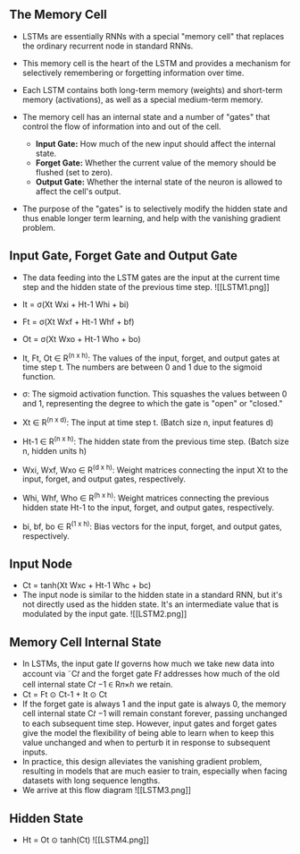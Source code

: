 ## The Memory Cell
- LSTMs are essentially RNNs with a special "memory cell" that replaces the ordinary recurrent node in standard RNNs.
- This memory cell is the heart of the LSTM and provides a mechanism for selectively remembering or forgetting information over time.
- Each LSTM contains both long-term memory (weights) and short-term memory (activations), as well as a special medium-term memory.
- The memory cell has an internal state and a number of "gates" that control the flow of information into and out of the cell.
  - **Input Gate:** How much of the new input should affect the internal state.
  - **Forget Gate:** Whether the current value of the memory should be flushed (set to zero).
  - **Output Gate:** Whether the internal state of the neuron is allowed to affect the cell's output.

- The purpose of the "gates" is to selectively modify the hidden state and thus enable longer term learning,  and help with the vanishing gradient problem.

## Input Gate, Forget Gate and Output Gate
- The data feeding into the LSTM gates are the input at the current time step and the hidden state of the previous time step.
	![[LSTM1.png]]
- It = σ(Xt Wxi + Ht-1 Whi + bi)
- Ft = σ(Xt Wxf + Ht-1 Whf + bf)
- Ot = σ(Xt Wxo + Ht-1 Who + bo)

- It, Ft, Ot ∈ R<sup>(n x h)</sup>: The values of the input, forget, and output gates at time step t. The numbers are between 0 and 1 due to the sigmoid function.
- σ: The sigmoid activation function. This squashes the values between 0 and 1, representing the degree to which the gate is "open" or "closed."
- Xt ∈ R<sup>(n x d)</sup>: The input at time step t. (Batch size n, input features d)
- Ht-1 ∈ R<sup>(n x h)</sup>: The hidden state from the previous time step. (Batch size n, hidden units h)
- Wxi, Wxf, Wxo ∈ R<sup>(d x h)</sup>: Weight matrices connecting the input Xt to the input, forget, and output gates, respectively.
- Whi, Whf, Who ∈ R<sup>(h x h)</sup>: Weight matrices connecting the previous hidden state Ht-1 to the input, forget, and output gates, respectively.
- bi, bf, bo ∈ R<sup>(1 x h)</sup>: Bias vectors for the input, forget, and output gates, respectively.

## Input Node
- Ct = tanh(Xt Wxc + Ht-1 Whc + bc)
- The input node is similar to the hidden state in a standard RNN, but it's not directly used as the hidden state. It's an intermediate value that is modulated by the input gate.
![[LSTM2.png]]
## Memory Cell Internal State
- In LSTMs, the input gate I𝑡 governs how much we take new data into account via ˜C𝑡 and
the forget gate F𝑡 addresses how much of the old cell internal state C𝑡 −1 ∈ R𝑛×ℎ we retain.
- Ct = Ft ⊙ Ct-1 + It ⊙ Ct
- If the forget gate is always 1 and the input gate is always 0, the memory cell internal state C𝑡 −1 will remain constant forever, passing unchanged to each subsequent time step. However, input gates and forget gates give the model the flexibility of being able to learn when to keep this value unchanged and when to perturb it in response to subsequent inputs. 
- In practice, this design alleviates the vanishing gradient problem, resulting in models that are much easier to train, especially when facing datasets with long sequence lengths.
- We arrive at this flow diagram
![[LSTM3.png]]
## Hidden State
- Ht = Ot ⊙ tanh(Ct)
  ![[LSTM4.png]]
